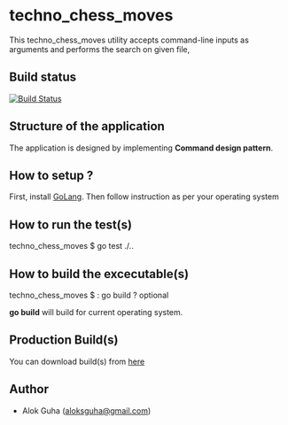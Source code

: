 # techno_chess_moves
This techno_chess_moves utility accepts command-line inputs as arguments and performs the search on given file,

## Build status
[![Build Status](https://travis-ci.com/aloksguha/techno_chess_moves.svg?token=J8okxKGDXGAov6yy4yo7&branch=main)](https://travis-ci.com/aloksguha/techno_chess_moves)

## Structure of the application
The application is designed by implementing **Command design pattern**.

## How to setup ?

First, install [GoLang](https://golang.org/doc/install). Then follow instruction as per your operating system

## How to run the test(s)
techno_chess_moves $ go test ./..

## How to build the excecutable(s)
techno_chess_moves $ : go build <build-config> ? optional

**go build** will build for current operating system.

## Production Build(s)
You can download build(s) from [here](http://techo-chess-moves.s3-website.ap-south-1.amazonaws.com)

## Author
* Alok Guha (aloksguha@gmail.com)